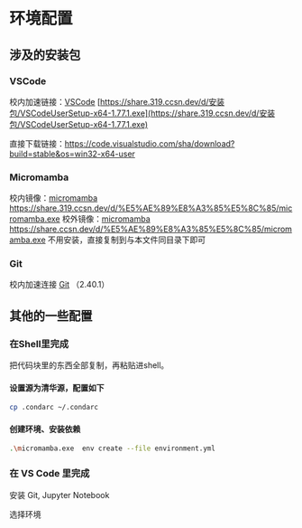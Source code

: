 # 环境配置

## 涉及的安装包

### VSCode

校内加速链接：[VSCode](https://share.319.ccsn.dev/d/安装包/VSCodeUserSetup-x64-1.77.1.exe) [https://share.319.ccsn.dev/d/安装包/VSCodeUserSetup-x64-1.77.1.exe](https://share.319.ccsn.dev/d/安装包/VSCodeUserSetup-x64-1.77.1.exe)

直接下载链接：<https://code.visualstudio.com/sha/download?build=stable&os=win32-x64-user>

### Micromamba

校内镜像：[micromamba](https://share.319.ccsn.dev/d/%E5%AE%89%E8%A3%85%E5%8C%85/micromamba.exe) <https://share.319.ccsn.dev/d/%E5%AE%89%E8%A3%85%E5%8C%85/micromamba.exe>
校外镜像：[micromamba](https://share.ccsn.dev/d/%E5%AE%89%E8%A3%85%E5%8C%85/micromamba.exe) <https://share.ccsn.dev/d/%E5%AE%89%E8%A3%85%E5%8C%85/micromamba.exe>
不用安装，直接复制到与本文件同目录下即可

### Git

校内加速连接 [Git](https://share.319.ccsn.dev/d/%E5%AE%89%E8%A3%85%E5%8C%85/Git-2.40.1-64-bit.exe) （2.40.1）

## 其他的一些配置

### 在Shell里完成

把代码块里的东西全部复制，再粘贴进shell。

#### 设置源为清华源，配置如下

```bash
cp .condarc ~/.condarc
```

#### 创建环境、安装依赖

```bash
.\micromamba.exe  env create --file environment.yml
```

### 在 VS Code 里完成

安装 Git, Jupyter Notebook

选择环境
